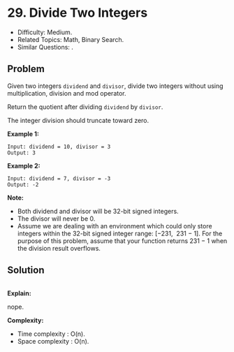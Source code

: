 # 29. Divide Two Integers

- Difficulty: Medium.
- Related Topics: Math, Binary Search.
- Similar Questions: .

## Problem

Given two integers ```dividend``` and ```divisor```, divide two integers without using multiplication, division and mod operator.

Return the quotient after dividing ```dividend``` by ```divisor```.

The integer division should truncate toward zero.

**Example 1:**

```
Input: dividend = 10, divisor = 3
Output: 3
```

**Example 2:**

```
Input: dividend = 7, divisor = -3
Output: -2
```

**Note:**

- Both dividend and divisor will be 32-bit signed integers.
- The divisor will never be 0.
- Assume we are dealing with an environment which could only store integers within the 32-bit signed integer range: [−231,  231 − 1]. For the purpose of this problem, assume that your function returns 231 − 1 when the division result overflows.

## Solution

```javascript

```

**Explain:**

nope.

**Complexity:**

* Time complexity : O(n).
* Space complexity : O(n).
